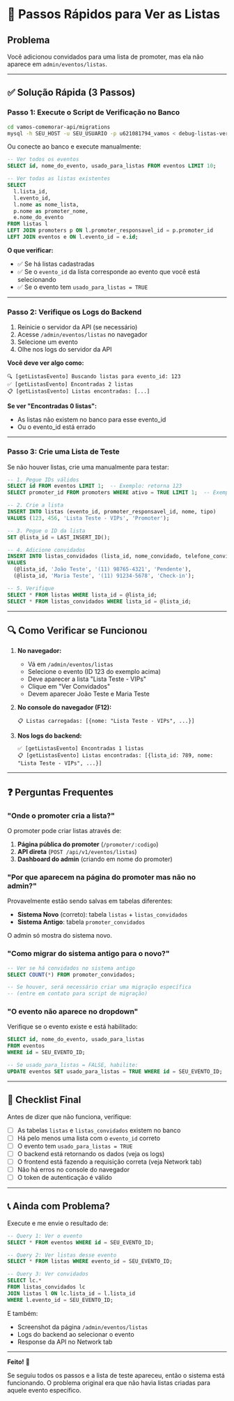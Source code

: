 # 🎯 Passos Rápidos para Ver as Listas

## Problema
Você adicionou convidados para uma lista de promoter, mas ela não aparece em `admin/eventos/listas`.

---

## ✅ Solução Rápida (3 Passos)

### Passo 1: Execute o Script de Verificação no Banco

```bash
cd vamos-comemorar-api/migrations
mysql -h SEU_HOST -u SEU_USUARIO -p u621081794_vamos < debug-listas-verificacao.sql
```

Ou conecte ao banco e execute manualmente:

```sql
-- Ver todos os eventos
SELECT id, nome_do_evento, usado_para_listas FROM eventos LIMIT 10;

-- Ver todas as listas existentes
SELECT 
  l.lista_id,
  l.evento_id,
  l.nome as nome_lista,
  p.nome as promoter_nome,
  e.nome_do_evento
FROM listas l
LEFT JOIN promoters p ON l.promoter_responsavel_id = p.promoter_id
LEFT JOIN eventos e ON l.evento_id = e.id;
```

**O que verificar:**
- ✅ Se há listas cadastradas
- ✅ Se o `evento_id` da lista corresponde ao evento que você está selecionando
- ✅ Se o evento tem `usado_para_listas = TRUE`

---

### Passo 2: Verifique os Logs do Backend

1. Reinicie o servidor da API (se necessário)
2. Acesse `/admin/eventos/listas` no navegador
3. Selecione um evento
4. Olhe nos logs do servidor da API

**Você deve ver algo como:**
```
🔍 [getListasEvento] Buscando listas para evento_id: 123
✅ [getListasEvento] Encontradas 2 listas
📋 [getListasEvento] Listas encontradas: [...]
```

**Se ver "Encontradas 0 listas":**
- As listas não existem no banco para esse evento_id
- Ou o evento_id está errado

---

### Passo 3: Crie uma Lista de Teste

Se não houver listas, crie uma manualmente para testar:

```sql
-- 1. Pegue IDs válidos
SELECT id FROM eventos LIMIT 1;  -- Exemplo: retorna 123
SELECT promoter_id FROM promoters WHERE ativo = TRUE LIMIT 1;  -- Exemplo: retorna 456

-- 2. Crie a lista
INSERT INTO listas (evento_id, promoter_responsavel_id, nome, tipo)
VALUES (123, 456, 'Lista Teste - VIPs', 'Promoter');

-- 3. Pegue o ID da lista
SET @lista_id = LAST_INSERT_ID();

-- 4. Adicione convidados
INSERT INTO listas_convidados (lista_id, nome_convidado, telefone_convidado, status_checkin)
VALUES 
  (@lista_id, 'João Teste', '(11) 98765-4321', 'Pendente'),
  (@lista_id, 'Maria Teste', '(11) 91234-5678', 'Check-in');

-- 5. Verifique
SELECT * FROM listas WHERE lista_id = @lista_id;
SELECT * FROM listas_convidados WHERE lista_id = @lista_id;
```

---

## 🔍 Como Verificar se Funcionou

1. **No navegador:**
   - Vá em `/admin/eventos/listas`
   - Selecione o evento (ID 123 do exemplo acima)
   - Deve aparecer a lista "Lista Teste - VIPs"
   - Clique em "Ver Convidados"
   - Devem aparecer João Teste e Maria Teste

2. **No console do navegador (F12):**
   ```
   📋 Listas carregadas: [{nome: "Lista Teste - VIPs", ...}]
   ```

3. **Nos logs do backend:**
   ```
   ✅ [getListasEvento] Encontradas 1 listas
   📋 [getListasEvento] Listas encontradas: [{lista_id: 789, nome: "Lista Teste - VIPs", ...}]
   ```

---

## ❓ Perguntas Frequentes

### "Onde o promoter cria a lista?"

O promoter pode criar listas através de:
1. **Página pública do promoter** (`/promoter/:codigo`)
2. **API direta** (`POST /api/v1/eventos/listas`)
3. **Dashboard do admin** (criando em nome do promoter)

### "Por que aparecem na página do promoter mas não no admin?"

Provavelmente estão sendo salvas em tabelas diferentes:
- **Sistema Novo** (correto): tabela `listas` + `listas_convidados`
- **Sistema Antigo**: tabela `promoter_convidados`

O admin só mostra do sistema novo.

### "Como migrar do sistema antigo para o novo?"

```sql
-- Ver se há convidados no sistema antigo
SELECT COUNT(*) FROM promoter_convidados;

-- Se houver, será necessário criar uma migração específica
-- (entre em contato para script de migração)
```

### "O evento não aparece no dropdown"

Verifique se o evento existe e está habilitado:

```sql
SELECT id, nome_do_evento, usado_para_listas 
FROM eventos 
WHERE id = SEU_EVENTO_ID;

-- Se usado_para_listas = FALSE, habilite:
UPDATE eventos SET usado_para_listas = TRUE WHERE id = SEU_EVENTO_ID;
```

---

## 🎯 Checklist Final

Antes de dizer que não funciona, verifique:

- [ ] As tabelas `listas` e `listas_convidados` existem no banco
- [ ] Há pelo menos uma lista com o `evento_id` correto
- [ ] O evento tem `usado_para_listas = TRUE`
- [ ] O backend está retornando os dados (veja os logs)
- [ ] O frontend está fazendo a requisição correta (veja Network tab)
- [ ] Não há erros no console do navegador
- [ ] O token de autenticação é válido

---

## 📞 Ainda com Problema?

Execute e me envie o resultado de:

```sql
-- Query 1: Ver o evento
SELECT * FROM eventos WHERE id = SEU_EVENTO_ID;

-- Query 2: Ver listas desse evento
SELECT * FROM listas WHERE evento_id = SEU_EVENTO_ID;

-- Query 3: Ver convidados
SELECT lc.* 
FROM listas_convidados lc
JOIN listas l ON lc.lista_id = l.lista_id
WHERE l.evento_id = SEU_EVENTO_ID;
```

E também:
- Screenshot da página `/admin/eventos/listas`
- Logs do backend ao selecionar o evento
- Response da API no Network tab

---

**Feito!** 🎉

Se seguiu todos os passos e a lista de teste apareceu, então o sistema está funcionando. O problema original era que não havia listas criadas para aquele evento específico.

